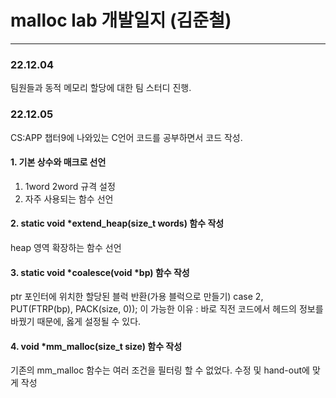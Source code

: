 # malloc lab 개발일지 (김준철)

---

### 22.12.04

팀원들과 동적 메모리 할당에 대한 팀 스터디 진행.

### 22.12.05

CS:APP 챕터9에 나와있는 C언어 코드를 공부하면서 코드 작성.

#### 1. 기본 상수와 매크로 선언

1. 1word 2word 규격 설정
2. 자주 사용되는 함수 선언

#### 2. static void \*extend_heap(size_t words) 함수 작성

heap 영역 확장하는 함수 선언

#### 3. static void \*coalesce(void \*bp) 함수 작성

ptr 포인터에 위치한 할당된 블럭 반환(가용 블럭으로 만들기)
case 2, PUT(FTRP(bp), PACK(size, 0)); 이 가능한 이유 :
바로 직전 코드에서 헤드의 정보를 바꿨기 때문에, 옳게 설정될 수 있다.

#### 4. void \*mm_malloc(size_t size) 함수 작성

기존의 mm_malloc 함수는 여러 조건을 필터링 할 수 없었다.
수정 및 hand-out에 맞게 작성
